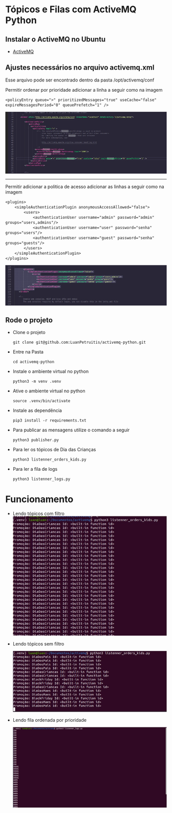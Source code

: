 # Tópicos e Filas com ActiveMQ Python

## Instalar o ActiveMQ no Ubuntu

- [ActiveMQ](https://www.vultr.com/docs/install-apache-activemq-on-ubuntu-20-04/)

## Ajustes necessários no arquivo activemq.xml

Esse arquivo pode ser encontrado dentro da pasta /opt/activemq/conf

Permitir ordenar por prioridade adicionar a linha a seguir como na imagem

```
<policyEntry queue=">" prioritizedMessages="true" useCache="false" expireMessagesPeriod="0" queuePrefetch="1" />
```

![Permitir ordenar por prioridade](./priority.jpeg)

---

Permitir adicionar a politica de acesso adicionar as linhas a seguir como na imagem

```
<plugins>
    <simpleAuthenticationPlugin anonymousAccessAllowed="false">
        <users>
            <authenticationUser username="admin" password="admin" groups="users,admins"/>
            <authenticationUser username="user" password="senha" groups="users"/>
            <authenticationUser username="guest" password="senha" groups="guests"/>
        </users>
    </simpleAuthenticationPlugin>
</plugins>
```

![Permitir ordenar por prioridade](./politica.jpeg)

## Rode o projeto

- Clone o projeto

  ```
  git clone git@github.com:LuanPetruitis/activemq-python.git
  ```

- Entre na Pasta

  ```
  cd activemq-python
  ```

- Instale o ambiente virtual no python

  ```
  python3 -m venv .venv
  ```

- Ative o ambiente virtual no python

  ```
  source .venv/bin/activate
  ```

- Instale as dependência

  ```
  pip3 install -r requirements.txt
  ```

- Para publicar as mensagens utilize o comando a seguir

  ```
  python3 publisher.py
  ```

- Para ler os tópicos de Dia das Crianças

  ```
  python3 listenner_orders_kids.py
  ```

- Para ler a fila de logs
  ```
  python3 listenner_logs.py
  ```

# Funcionamento

- Lendo tópicos com filtro
  ![Lendo tópicos com filtro](./topics_with_filter.jpeg)

- Lendo tópicos sem filtro

  ![Lendo tópicos sem filtro](./topics_without_filter.jpeg)

- Lendo fila ordenada por prioridade

  ![Lendo fila ordenada por prioridade](./queue_ordered.jpeg)
